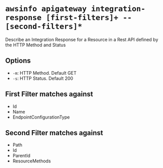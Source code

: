 # `awsinfo apigateway integration-response [first-filters]+ -- [second-filters]*`

Describe an Integration Response for a Resource in a Rest API defined by the HTTP Method and Status

## Options

* `-m`: HTTP Method. Default GET
* `-s`: HTTP Status. Default 200

## First Filter matches against

* Id
* Name
* EndpointConfigurationType

## Second Filter matches against

* Path
* Id
* ParentId
* ResourceMethods